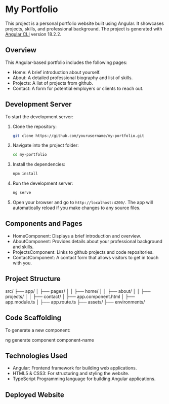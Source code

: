 

# My Portfolio

This project is a personal portfolio website built using Angular. It showcases projects, skills, and professional background. The project is generated with [Angular CLI](https://github.com/angular/angular-cli) version 18.2.2.

## Overview

This Angular-based portfolio includes the following pages:
- Home: A brief introduction about yourself.
- About: A detailed professional biography and list of skills.
- Projects: A list of projects from github.
- Contact: A form for potential employers or clients to reach out.


## Development Server

To start the development server:

1. Clone the repository:
   ```bash
   git clone https://github.com/yourusername/my-portfolio.git
   ```

2. Navigate into the project folder:
   ```bash
   cd my-portfolio
   ```

3. Install the dependencies:
   ```bash
   npm install
   ```

4. Run the development server:
   ```bash
   ng serve
   ```

5. Open your browser and go to `http://localhost:4200/`. The app will automatically reload if you make changes to any source files.

## Components and Pages

- HomeComponent: Displays a brief introduction and overview.
- AboutComponent: Provides details about your professional background and skills.
- ProjectsComponent: Links to github projects and code repositories.
- ContactComponent: A contact form that allows visitors to get in touch with you.

## Project Structure

src/
├── app/
│   ├── pages/
│   │   ├── home/
│   │   ├── about/
│   │   ├── projects/
│   │   ├── contact/
│   ├── app.component.html
│   ├── app.module.ts
│   ├── app.route.ts
├── assets/
├── environments/


## Code Scaffolding

To generate a new component:

ng generate component component-name

## Technologies Used

- Angular: Frontend framework for building web applications.
- HTML5 & CSS3: For structuring and styling the website.
- TypeScript Programming language for building Angular applications.

## Deployed Website



